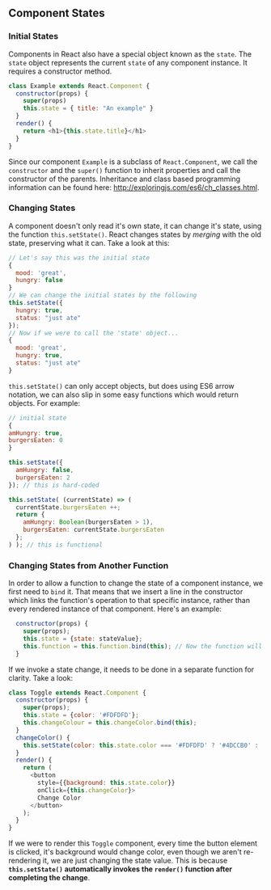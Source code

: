 ## Component States

### Initial States

Components in React also have a special object known as the `state`. The `state` object represents the current `state` of any component instance. It requires a constructor method.

```javascript
class Example extends React.Component {
  constructor(props) {
    super(props)
    this.state = { title: "An example" }
  }
  render() {
    return <h1>{this.state.title}</h1>
  }
}
```

Since our component `Example` is a subclass of `React.Component`, we call the `constructor` and the `super()` function to inherit properties and call the constructor of the parents. Inheritance and class based programming information can be found here: http://exploringjs.com/es6/ch_classes.html.

### Changing States

A component doesn't only read it's own state, it can change it's state, using the function `this.setState()`. React changes states by _merging_ with the old state, preserving what it can. Take a look at this:

```javascript
// Let's say this was the initial state
{
  mood: 'great',
  hungry: false
}
// We can change the initial states by the following
this.setState({
  hungry: true,
  status: "just ate"
});
// Now if we were to call the 'state' object...
{
  mood: 'great',
  hungry: true,
  status: "just ate"
}
```

`this.setState()` can only accept objects, but does using ES6 arrow notation, we can also slip in some easy functions which would return objects. For example:

```javascript
// initial state
{
amHungry: true,
burgersEaten: 0
}

this.setState({
  amHungry: false,
  burgersEaten: 2
}); // this is hard-coded

this.setState( (currentState) => (
  currentState.burgersEaten ++;
  return {
    amHungry: Boolean(burgersEaten > 1),
    burgersEaten: currentState.burgersEaten
  };
) ); // this is functional

```

### Changing States from Another Function

In order to allow a function to change the state of a component instance, we first need to `bind` it. That means that we insert a line in the constructor which links the function's operation to that specific instance, rather than every rendered instance of that component. Here's an example:

```javascript
  constructor(props) {
    super(props);
    this.state = {state: stateValue};
    this.function = this.function.bind(this); // Now the function will only operate on this instance
  }
```

If we invoke a state change, it needs to be done in a separate function for clarity. Take a look:

```javascript
class Toggle extends React.Component {
  constructor(props) {
    super(props);
    this.state = {color: '#FDFDFD'};
    this.changeColour = this.changeColor.bind(this);
  }
  changeColor() {
    this.setState(color: this.state.color === '#FDFDFD' ? '#4DCCB0' : '#FDFDFD');
  }
  render() {
    return (
      <button
        style={{background: this.state.color}}
        onClick={this.changeColor}>
        Change Color
      </button>
    );
  }
}
```

If we were to render this `Toggle` component, every time the button element is clicked, it's background would change color, even though we aren't re-rendering it, we are just changing the state value. This is because **`this.setState()` automatically invokes the `render()` function after completing the change**.

